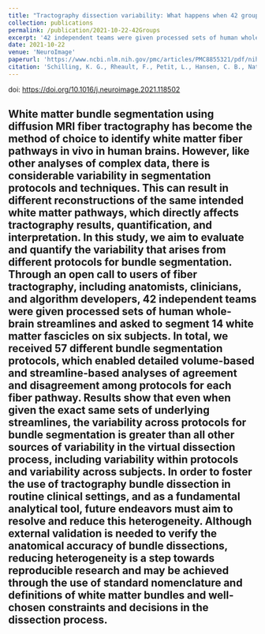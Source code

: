 ```yaml
---
title: "Tractography dissection variability: What happens when 42 groups dissect 14 white matter bundles on the same dataset?"
collection: publications
permalink: /publication/2021-10-22-42Groups
excerpt: '42 independent teams were given processed sets of human whole-brain streamlines and asked to segment 14 white matter fascicles on six subjects. <br/><br/><img src="/images/schilling2021_WordCloud.svg">'
date: 2021-10-22
venue: 'NeuroImage'
paperurl: 'https://www.ncbi.nlm.nih.gov/pmc/articles/PMC8855321/pdf/nihms-1777494.pdf'
citation: 'Schilling, K. G., Rheault, F., Petit, L., Hansen, C. B., Nath, V., Yeh, F. C., ... & Descoteaux, M. (2021). Tractography dissection variability: What happens when 42 groups dissect 14 white matter bundles on the same dataset?. <i>NeuroImage</i>, 243, 118502.'
---
```

doi: https://doi.org/10.1016/j.neuroimage.2021.118502

White matter bundle segmentation using diffusion MRI fiber tractography has become the method of choice to identify white matter fiber pathways in vivo in human brains. However, like other analyses of complex data, there is considerable variability in segmentation protocols and techniques. This can result in different reconstructions of the same intended white matter pathways, which directly affects tractography results, quantification, and interpretation. In this study, we aim to evaluate and quantify the variability that arises from different protocols for bundle segmentation. Through an open call to users of fiber tractography, including anatomists, clinicians, and algorithm developers, 42 independent teams were given processed sets of human whole-brain streamlines and asked to segment 14 white matter fascicles on six subjects. In total, we received 57 different bundle segmentation protocols, which enabled detailed volume-based and streamline-based analyses of agreement and disagreement among protocols for each fiber pathway. Results show that even when given the exact same sets of underlying streamlines, the variability across protocols for bundle segmentation is greater than all other sources of variability in the virtual dissection process, including variability within protocols and variability across subjects. In order to foster the use of tractography bundle dissection in routine clinical settings, and as a fundamental analytical tool, future endeavors must aim to resolve and reduce this heterogeneity. Although external validation is needed to verify the anatomical accuracy of bundle dissections, reducing heterogeneity is a step towards reproducible research and may be achieved through the use of standard nomenclature and definitions of white matter bundles and well-chosen constraints and decisions in the dissection process.
---


